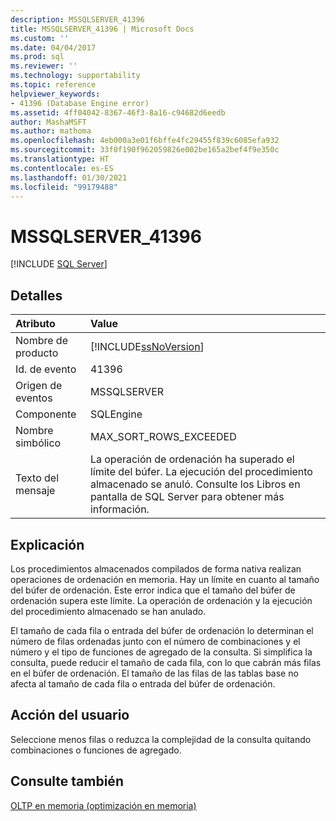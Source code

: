 ```yaml
---
description: MSSQLSERVER_41396
title: MSSQLSERVER_41396 | Microsoft Docs
ms.custom: ''
ms.date: 04/04/2017
ms.prod: sql
ms.reviewer: ''
ms.technology: supportability
ms.topic: reference
helpviewer_keywords:
- 41396 (Database Engine error)
ms.assetid: 4ff04042-8367-46f3-8a16-c94682d6eedb
author: MashaMSFT
ms.author: mathoma
ms.openlocfilehash: 4eb000a3e01f6bffe4fc29455f839c6085efa932
ms.sourcegitcommit: 33f0f190f962059826e002be165a2bef4f9e350c
ms.translationtype: HT
ms.contentlocale: es-ES
ms.lasthandoff: 01/30/2021
ms.locfileid: "99179488"
---
```

# <a name="mssqlserver_41396"></a>MSSQLSERVER_41396
 [!INCLUDE [SQL Server](../../includes/applies-to-version/sqlserver.md)]
  
## <a name="details"></a>Detalles  
  
| Atributo | Value |  
| :-------- | :---- |  
|Nombre de producto|[!INCLUDE[ssNoVersion](../../includes/ssnoversion-md.md)]|  
|Id. de evento|41396|  
|Origen de eventos|MSSQLSERVER|  
|Componente|SQLEngine|  
|Nombre simbólico|MAX_SORT_ROWS_EXCEEDED|  
|Texto del mensaje|La operación de ordenación ha superado el límite del búfer. La ejecución del procedimiento almacenado se anuló. Consulte los Libros en pantalla de SQL Server para obtener más información.|  
  
## <a name="explanation"></a>Explicación  
Los procedimientos almacenados compilados de forma nativa realizan operaciones de ordenación en memoria. Hay un límite en cuanto al tamaño del búfer de ordenación. Este error indica que el tamaño del búfer de ordenación supera este límite. La operación de ordenación y la ejecución del procedimiento almacenado se han anulado.  
  
El tamaño de cada fila o entrada del búfer de ordenación lo determinan el número de filas ordenadas junto con el número de combinaciones y el número y el tipo de funciones de agregado de la consulta. Si simplifica la consulta, puede reducir el tamaño de cada fila, con lo que cabrán más filas en el búfer de ordenación. El tamaño de las filas de las tablas base no afecta al tamaño de cada fila o entrada del búfer de ordenación.  
  
## <a name="user-action"></a>Acción del usuario  
Seleccione menos filas o reduzca la complejidad de la consulta quitando combinaciones o funciones de agregado.  
  
## <a name="see-also"></a>Consulte también  
[OLTP en memoria &#40;optimización en memoria&#41;](~/relational-databases/in-memory-oltp/in-memory-oltp-in-memory-optimization.md)  
  
